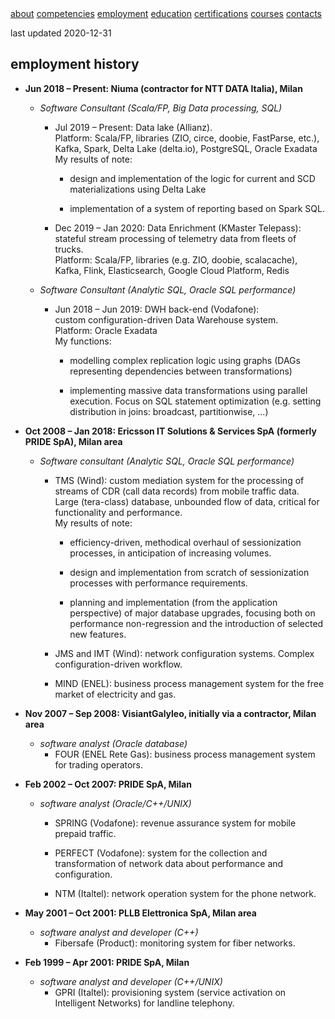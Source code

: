<div class="topnav">
    <a href="./index.html">about</a>
    <a href="./competencies.html">competencies</a>
    <a class="active" href="./employment.html">employment</a>
    <a href="./education.html">education</a>
    <a href="./certifications.html">certifications</a>
    <a href="./courses.html">courses</a>
    <a href="./contacts.html">contacts</a>
</div>

last updated 2020-12-31

## employment history

* **Jun 2018 – Present: Niuma (contractor for NTT DATA Italia), Milan**
    + *Software Consultant (Scala/FP, Big Data processing, SQL)*
        - Jul 2019 – Present: Data lake (Allianz). \
        Platform: Scala/FP, libraries (ZIO, circe, doobie, FastParse, etc.), Kafka, Spark, Delta Lake (delta.io), PostgreSQL, Oracle Exadata \
        My results of note:
            * design and implementation of the logic for current and SCD materializations using Delta Lake

            * implementation of a system of reporting based on Spark SQL.

        - Dec 2019 – Jan 2020: Data Enrichment (KMaster Telepass): \
        stateful stream processing of telemetry data from fleets of trucks. \
        Platform: Scala/FP, libraries (e.g. ZIO, doobie, scalacache), Kafka, Flink, Elasticsearch, Google Cloud Platform, Redis

    + *Software Consultant (Analytic SQL, Oracle SQL performance)*
        - Jun 2018 – Jun 2019: DWH back-end (Vodafone): \
        custom configuration-driven Data Warehouse system. \
        Platform: Oracle Exadata \
        My functions:
            * modelling complex replication logic using graphs (DAGs representing dependencies between transformations)

            * implementing massive data transformations using parallel execution. Focus on SQL statement optimization (e.g. setting distribution in joins: broadcast, partitionwise, ...)

* **Oct 2008 – Jan 2018: Ericsson IT Solutions & Services SpA (formerly PRIDE SpA), Milan area**
    + *Software consultant (Analytic SQL, Oracle SQL performance)*
        - TMS (Wind): custom mediation system for the processing of streams of CDR (call data records) from mobile traffic data. \
        Large (tera-class) database, unbounded flow of data, critical for functionality and performance. \
        My results of note:
            * efficiency-driven, methodical overhaul of sessionization processes, in anticipation of increasing volumes.

            * design and implementation from scratch of sessionization processes with performance requirements.

            * planning and implementation (from the application perspective) of major database upgrades, focusing both on performance non-regression and the introduction of selected new features.

        - JMS and IMT (Wind): network configuration systems. Complex configuration-driven workflow.

        - MIND (ENEL): business process management system for the free market of electricity and gas.

* **Nov 2007 – Sep 2008: VisiantGalyleo, initially via a contractor, Milan area**
    + *software analyst (Oracle database)*
        - FOUR (ENEL Rete Gas): business process management system for trading operators.

* **Feb 2002 – Oct 2007: PRIDE SpA, Milan**
    + *software analyst (Oracle/C++/UNIX)*
        - SPRING (Vodafone): revenue assurance system for mobile prepaid traffic.

        - PERFECT (Vodafone): system for the collection and transformation of network data about performance and configuration.

        - NTM (Italtel): network operation system for the phone network.

* **May 2001 – Oct 2001: PLLB Elettronica SpA, Milan area**
    + *software analyst and developer (C++)*
        - Fibersafe (Product): monitoring system for fiber networks.

* **Feb 1999 – Apr 2001: PRIDE SpA, Milan**
    + *software analyst and developer (C++/UNIX)*
        - GPRI (Italtel): provisioning system (service activation on Intelligent Networks) for landline telephony.
